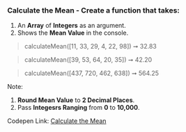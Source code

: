 ### Calculate the Mean - Create a function that takes: 

1. An **Array** of **Integers** as an argument. 
1. Shows the **Mean Value** in the console.

> calculateMean([11, 33, 29, 4, 22, 98]) ➞ 32.83 

> calculateMean([39, 53, 64, 20, 35]) ➞ 42.20

> calculateMean([437, 720, 462, 638]) ➞ 564.25

Note:
1. **Round Mean Value** to **2 Decimal Places**.
1. Pass **Integesrs Ranging** from **0** to **10,000**.

Codepen Link: [Calculate the Mean](https://codepen.io/javascriptstudent/pen/zYqoVzV?editors=0010)